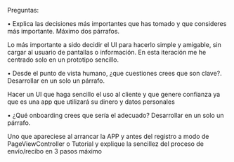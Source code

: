 Preguntas:

• Explica las decisiones más importantes que has tomado y que consideres más importante. Máximo dos párrafos.

Lo más importante a sido decidir el UI para hacerlo simple y amigable, sin cargar al usuario de pantallas o información.
En esta iteración me he centrado solo en un prototipo sencillo.

• Desde el punto de vista humano, ¿que cuestiones crees que son clave?. Desarrollar en un solo un párrafo.

Hacer un UI que haga sencillo el uso al cliente y que genere confianza ya que es una app que utilizará su dinero y datos personales

• ¿Qué onboarding crees que sería el adecuado? Desarrollar en un solo un párrafo.

Uno que apareciese al arrancar la APP y antes del registro a modo de PageViewController o Tutorial y explique la sencillez del proceso de envío/recibo en 3 pasos máximo